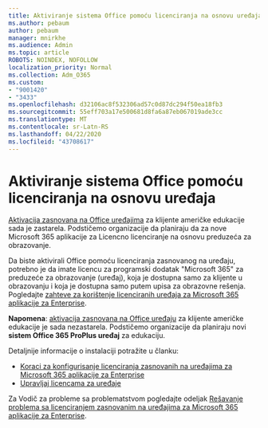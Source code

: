 ```yaml
---
title: Aktiviranje sistema Office pomoću licenciranja na osnovu uređaja
ms.author: pebaum
author: pebaum
manager: mnirkhe
ms.audience: Admin
ms.topic: article
ROBOTS: NOINDEX, NOFOLLOW
localization_priority: Normal
ms.collection: Adm_O365
ms.custom:
- "9001420"
- "3433"
ms.openlocfilehash: d32106ac8f532306ad57c0d87dc294f50ea18fb3
ms.sourcegitcommit: 55eff703a17e500681d8fa6a87eb067019ade3cc
ms.translationtype: MT
ms.contentlocale: sr-Latn-RS
ms.lasthandoff: 04/22/2020
ms.locfileid: "43708617"
---
```

# <a name="activating-office-using-device-based-licensing"></a>Aktiviranje sistema Office pomoću licenciranja na osnovu uređaja

[Aktivacija zasnovana na Office uređajima](https://aka.ms/officedba) za klijente američke edukacije sada je zastarela. Podstičemo organizacije da planiraju da za nove Microsoft 365 aplikacije za Licencno licenciranje na osnovu preduzeća za obrazovanje.

Da biste aktivirali Office pomoću licenciranja zasnovanog na uređaju, potrebno je da imate licencu za programski dodatak "Microsoft 365" za preduzeće za obrazovanje (uređaj), koja je dostupna samo za klijente u obrazovanju i koja je dostupna samo putem upisa za obrazovne rešenja. Pogledajte [zahteve za korištenje licenciranih uređaja za Microsoft 365 aplikacije za Enterprise](https://docs.microsoft.com/deployoffice/device-based-licensing#requirements-for-using-device-based-licensing-for-office-365-proplus).

**Napomena**: [aktivacija zasnovana na Office uređaju](https://aka.ms/officedba) za klijente američke edukacije je sada nezastarela. Podstičemo organizacije da planiraju novi **sistem Office 365 ProPlus uređaj** za edukaciju.

Detaljnije informacije o instalaciji potražite u članku:

- [Koraci za konfigurisanje licenciranja zasnovanih na uređajima za Microsoft 365 aplikacije za Enterprise](https://docs.microsoft.com/deployoffice/device-based-licensing#steps-to-configure-device-based-licensing-for-office-365-proplus)
- [Upravljaj licencama za uređaje](https://docs.microsoft.com/Office365/Admin/misc/manage-licenses-for-devices)

Za Vodič za probleme sa problematstvom pogledajte odeljak [Rešavanje problema sa licenciranjem zasnovanim na uređajima za Microsoft 365 aplikacije za Enterprise](https://docs.microsoft.com/deployoffice/device-based-licensing#troubleshoot-device-based-licensing-for-office-365-proplus).
